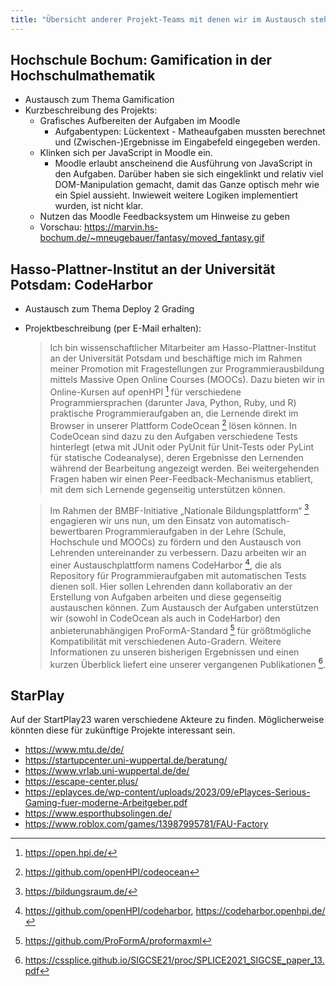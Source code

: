 ```yaml
---
title: "Übersicht anderer Projekt-Teams mit denen wir im Austausch stehen"
---
```


## Hochschule Bochum: Gamification in der Hochschulmathematik

*   Austausch zum Thema Gamification 
*   Kurzbeschreibung des Projekts: 
    *   Grafisches Aufbereiten der Aufgaben im Moodle
        *   Aufgabentypen: Lückentext - Matheaufgaben mussten berechnet und (Zwischen-)Ergebnisse im Eingabefeld eingegeben werden.
    *   Klinken sich per JavaScript in Moodle ein.
        * Moodle erlaubt anscheinend die Ausführung von JavaScript in den Aufgaben. Darüber haben sie sich eingeklinkt und relativ viel DOM-Manipulation gemacht, damit das Ganze optisch mehr wie ein Spiel aussieht. Inwieweit weitere Logiken implementiert wurden, ist nicht klar.
    *   Nutzen das Moodle Feedbacksystem um Hinweise zu geben
    *   Vorschau: https://marvin.hs-bochum.de/~mneugebauer/fantasy/moved_fantasy.gif

 ## Hasso-Plattner-Institut an der Universität Potsdam: CodeHarbor

*   Austausch zum Thema Deploy 2 Grading

*   Projektbeschreibung (per E-Mail erhalten):  

    > Ich bin wissenschaftlicher Mitarbeiter am Hasso-Plattner-Institut an der Universität Potsdam und beschäftige mich im Rahmen meiner Promotion mit Fragestellungen zur Programmierausbildung mittels Massive Open Online Courses (MOOCs). Dazu bieten wir in Online-Kursen auf openHPI [^1] für verschiedene Programmiersprachen (darunter Java, Python, Ruby, und R) praktische Programmieraufgaben an, die Lernende direkt im Browser in unserer Plattform CodeOcean [^2] lösen können. In CodeOcean sind dazu zu den Aufgaben verschiedene Tests hinterlegt (etwa mit JUnit oder PyUnit für Unit-Tests oder PyLint für statische Codeanalyse), deren Ergebnisse den Lernenden während der Bearbeitung angezeigt werden. Bei weitergehenden Fragen haben wir einen Peer-Feedback-Mechanismus etabliert, mit dem sich Lernende gegenseitig unterstützen können.

    > Im Rahmen der BMBF-Initiative „Nationale Bildungsplattform“ [^3] engagieren wir uns nun, um den Einsatz von automatisch-bewertbaren Programmieraufgaben in der Lehre (Schule, Hochschule und MOOCs) zu fördern und den Austausch von Lehrenden untereinander zu verbessern. Dazu arbeiten wir an einer Austauschplattform namens CodeHarbor [^4], die als Repository für Programmieraufgaben mit automatischen Tests dienen soll. Hier sollen Lehrenden dann kollaborativ an der Erstellung von Aufgaben arbeiten und diese gegenseitig austauschen können. Zum Austausch der Aufgaben unterstützen wir (sowohl in CodeOcean als auch in CodeHarbor) den anbieterunabhängigen ProFormA-Standard [^5] für größtmögliche Kompatibilität mit verschiedenen Auto-Gradern. Weitere Informationen zu unseren bisherigen Ergebnissen und einen kurzen Überblick liefert eine unserer vergangenen Publikationen [^6].

[^1]: https://open.hpi.de/
[^2]: https://github.com/openHPI/codeocean
[^3]: https://bildungsraum.de/
[^4]: https://github.com/openHPI/codeharbor, https://codeharbor.openhpi.de/
[^5]: https://github.com/ProFormA/proformaxml
[^6]: https://cssplice.github.io/SIGCSE21/proc/SPLICE2021_SIGCSE_paper_13.pdf


## StarPlay 

Auf der StartPlay23 waren verschiedene Akteure zu finden. Möglicherweise könnten diese für zukünftige Projekte interessant sein.

*   https://www.mtu.de/de/
*   https://startupcenter.uni-wuppertal.de/beratung/
*   https://www.vrlab.uni-wuppertal.de/de/
*   https://escape-center.plus/
*   https://eplayces.de/wp-content/uploads/2023/09/ePlayces-Serious-Gaming-fuer-moderne-Arbeitgeber.pdf
*   https://www.esporthubsolingen.de/
*   https://www.roblox.com/games/13987995781/FAU-Factory
